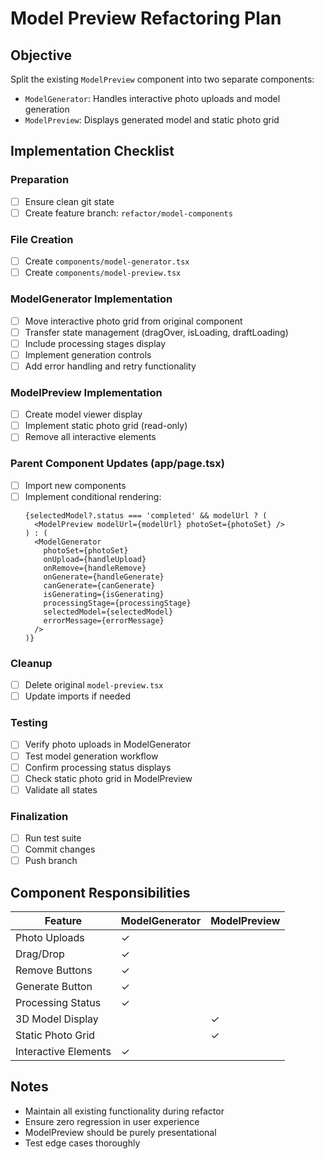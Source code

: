 
# Model Preview Refactoring Plan

## Objective
Split the existing `ModelPreview` component into two separate components:
- `ModelGenerator`: Handles interactive photo uploads and model generation
- `ModelPreview`: Displays generated model and static photo grid

## Implementation Checklist

### Preparation
- [ ] Ensure clean git state
- [ ] Create feature branch: `refactor/model-components`

### File Creation
- [ ] Create `components/model-generator.tsx`
- [ ] Create `components/model-preview.tsx`

### ModelGenerator Implementation
- [ ] Move interactive photo grid from original component
- [ ] Transfer state management (dragOver, isLoading, draftLoading)
- [ ] Include processing stages display
- [ ] Implement generation controls
- [ ] Add error handling and retry functionality

### ModelPreview Implementation
- [ ] Create model viewer display
- [ ] Implement static photo grid (read-only)
- [ ] Remove all interactive elements

### Parent Component Updates (app/page.tsx)
- [ ] Import new components
- [ ] Implement conditional rendering:
  ```tsx
  {selectedModel?.status === 'completed' && modelUrl ? (
    <ModelPreview modelUrl={modelUrl} photoSet={photoSet} />
  ) : (
    <ModelGenerator
      photoSet={photoSet}
      onUpload={handleUpload}
      onRemove={handleRemove}
      onGenerate={handleGenerate}
      canGenerate={canGenerate}
      isGenerating={isGenerating}
      processingStage={processingStage}
      selectedModel={selectedModel}
      errorMessage={errorMessage}
    />
  )}
  ```

### Cleanup
- [ ] Delete original `model-preview.tsx`
- [ ] Update imports if needed

### Testing
- [ ] Verify photo uploads in ModelGenerator
- [ ] Test model generation workflow
- [ ] Confirm processing status displays
- [ ] Check static photo grid in ModelPreview
- [ ] Validate all states

### Finalization
- [ ] Run test suite
- [ ] Commit changes
- [ ] Push branch

## Component Responsibilities
| **Feature**               | **ModelGenerator** | **ModelPreview** |
|---------------------------|--------------------|------------------|
| Photo Uploads             | ✓                  |                  |
| Drag/Drop                 | ✓                  |                  |
| Remove Buttons            | ✓                  |                  |
| Generate Button           | ✓                  |                  |
| Processing Status         | ✓                  |                  |
| 3D Model Display          |                    | ✓                |
| Static Photo Grid         |                    | ✓                |
| Interactive Elements      | ✓                  |                  |

## Notes
- Maintain all existing functionality during refactor
- Ensure zero regression in user experience
- ModelPreview should be purely presentational
- Test edge cases thoroughly

